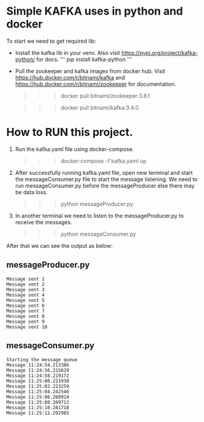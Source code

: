 # Simple KAFKA uses in python and docker

To start we need to get required lib:

- Install the kafka lib in your venv. Also visit https://pypi.org/project/kafka-python/ for docs.
  '''
  pip install kafka-python
  '''
- Pull the zookeeper and kafka images from docker hub. Visit https://hub.docker.com/r/bitnami/kafka and https://hub.docker.com/r/bitnami/zookeeper for documentation.

  >>> docker pull bitnami/zookeeper:3.8.1

  >>> docker pull bitnami/kafka:3.4.0

# How to RUN this project.

1. Run the kafka.yaml file using docker-compose.

   >>> docker-compose -f kafka.yaml up

2. After successfully running kafka.yaml file, open new terminal and start the messageConsumer.py file to start the message listening. We need to run messageConsumer.py before the messageProducer else there may be data loss.

   >>> python messageProducer.py

3. In another terminal we need to listen to the messageProducer.py to receive the messages.

   >>> python messageConsumer.py

After that we can see the output as below:

## messageProducer.py

    Message sent 1
    Message sent 2
    Message sent 3
    Message sent 4
    Message sent 5
    Message sent 6
    Message sent 7
    Message sent 8
    Message sent 9
    Message sent 10

## messageConsumer.py

    Starting the message queue
    Message 11:24:54.213386
    Message 11:24:56.215629
    Message 11:24:58.219172
    Message 11:25:00.221930
    Message 11:25:02.223259
    Message 11:25:04.242546
    Message 11:25:06.260914
    Message 11:25:08.269712
    Message 11:25:10.281718
    Message 11:25:12.292985
